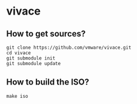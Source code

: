 # vivace
## How to get sources?
```
git clone https://github.com/vmware/vivace.git
cd vivace
git submodule init
git submodule update
```

## How to build the ISO?
```
make iso
```

